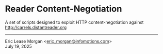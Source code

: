 

Reader Content-Negotiation
==========================


A set of scripts designed to exploit HTTP content-negotiation against http://carrels.distantreader.org

---
Eric Lease Morgan &lt;eric_morgan@infomotions.com&gt;  
July 19, 2025

